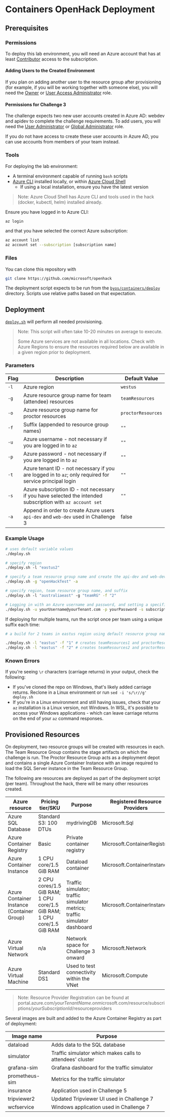 # Containers OpenHack Deployment

## Prerequisites

### Permissions

To deploy this lab environment, you will need an Azure account that has at least [Contributor](https://docs.microsoft.com/en-us/azure/role-based-access-control/built-in-roles#contributor) access to the subscription.

#### Adding Users to the Created Environment

If you plan on adding another user to the resource group after provisioning (for example, if you will be working together with someone else), you will need the [Owner](https://docs.microsoft.com/en-us/azure/role-based-access-control/built-in-roles#owner) or [User Access Administrator](https://docs.microsoft.com/en-us/azure/role-based-access-control/built-in-roles#user-access-administrator) role.

#### Permissions for Challenge 3

The challenge expects two new user accounts created in Azure AD: webdev and apidev to complete the challenge requirements. To add users, you will need the [User Administrator](https://docs.microsoft.com/en-us/azure/active-directory/roles/permissions-reference#user-administrator) or [Global Administrator](https://docs.microsoft.com/en-us/azure/active-directory/roles/permissions-reference#global-administrator) role.

If you do not have access to create these user accounts in Azure AD, you can use accounts from members of your team instead.

### Tools

For deploying the lab environment:

- A terminal environment capable of running `bash` scripts
- [Azure CLI](https://docs.microsoft.com/en-us/cli/azure/install-azure-cli) installed locally, or within [Azure Cloud Shell](https://docs.microsoft.com/en-us/azure/cloud-shell/overview)
  - If using a local installation, ensure you have the latest version

> Note: Azure Cloud Shell has Azure CLI and tools used in the hack (docker, kubectl, helm) installed already.

Ensure you have logged in to Azure CLI:

```sh
az login
```

and that you have selected the correct Azure subscription:

```sh
az account list
az account set --subscription [subscription name]
```

### Files

You can clone this repository with

```sh
git clone https://github.com/microsoft/openhack 
```

The deployment script expects to be run from the [`byos/containers/deploy`](./deploy) directory. Scripts use relative paths based on that expectation.

## Deployment

[`deploy.sh`](./deploy/deploy.sh) will perform all needed provisioning.

> Note: This script will often take 10-20 minutes on average to execute.  
>
> Some Azure services are not available in all locations.  Check with Azure Regions to ensure the resources required below are available in a given region prior to deployment.

### Parameters

| Flag | Description | Default Value |
| --------- | ----------- | ------------- |
| `-l` | Azure region | `westus` |
| `-g` | Azure resource group name for team (attendee) resources | `teamResources` |
| `-o` | Azure resource group name for proctor resources | `proctorResources` |
| `-f` | Suffix (appended to resource group names) | `""` |
| `-u` | Azure username - not necessary if you are logged in to `az` | `""` |
| `-p` | Azure password - not necessary if you are logged in to `az` | `""` |
| `-t` | Azure tenant ID - not necessary if you are logged in to `az`; only required for service principal login | `""` |
| `-s` | Azure subscription ID - not necessary if you have selected the intended subscription with `az account set` | `""` |
| `-a` | Append in order to create Azure users `api-dev` and `web-dev` used in Challenge 3 | false |

### Example Usage

```sh
# uses default variable values
./deploy.sh
```

```sh
# specify region
./deploy.sh -l "eastus2"
```

```sh
# specify a team resource group name and create the api-dev and web-dev users
./deploy.sh -g "openHackTest" -a
```

```sh
# specify region, team resource group name, and suffix
./deploy.sh -l "australiaeast" -g "teamRG" -f "2"
```

```sh
# Logging in with an Azure username and password, and setting a specified subscription
./deploy.sh -u yourUsername@yourTenant.com -p yourPassword -s subscriptionGUID
```

If deploying for multiple teams, run the script once per team using a unique suffix each time:

```sh
# a build for 2 teams in eastus region using default resource group naming

./deploy.sh -l "eastus" -f "1" # creates teamResources1 and proctorResources1
./deploy.sh -l "eastus" -f "2" # creates teamResources2 and proctorResources2
```

### Known Errors

If you're seeing `\r` characters (carriage returns) in your output, check the following:

- If you've cloned the repo on Windows, that's likely added carriage returns. Reclone in a Linux environment or run `sed -i 's/\r//g' deploy.sh`
- If you're in a Linux environment and still having issues, check that your `az` installation is a Linux version, not Windows. In WSL, it's possible to access your Windows applications - which can leave carriage returns on the end of your `az` command responses.

## Provisioned Resources

On deployment, two resource groups will be created with resources in each. The Team Resource Group contains the stage artifacts on which the challenge is run. The Proctor Resource Group acts as a deployment depot and contains a single Azure Container Instance with an image required to load the SQL Server instance in the Team Resource Group.

The following are resources are deployed as part of the deployment script (per team). Throughout the hack, there will be many other resources created.

| Azure resource | Pricing tier/SKU | Purpose | Registered Resource Providers |
| -------------- | ---------------- | ------- | ----------------------------- |
| Azure SQL Database | Standard S3: 100 DTUs | mydrivingDB | Microsoft.Sql |
| Azure Container Registry | Basic | Private container registry | Microsoft.ContainerRegistry |
| Azure Container Instance | 1 CPU core/1.5 GiB RAM | Dataload container | Microsoft.ContainerInstance |
| Azure Container Instance (Container Group) | 2 CPU cores/1.5 GiB RAM; 1 CPU core/1.5 GiB RAM; 1 CPU core/1.5 GiB RAM | Traffic simulator; traffic simulator metrics; traffic simulator dashboard | Microsoft.ContainerInstance |
| Azure Virtual Network | n/a | Network space for Challenge 3 onward | Microsoft.Network |
| Azure Virtual Machine | Standard DS1 | Used to test connectivity within the VNet | Microsoft.Compute |

> Note: Resource Provider Registration can be found at portal.azure.com/_yourTenantName_.onmicrosoft.com/resource/subscriptions/_yourSubscriptionId_/resourceproviders

Several images are built and added to the Azure Container Registry as part of deployment:

| Image name | Purpose |
| ---------- | ------- |
| dataload | Adds data to the SQL database |
| simulator | Traffic simulator which makes calls to attendees' cluster |
| grafana-sim | Grafana dashboard for the traffic simulator |
| prometheus-sim | Metrics for the traffic simulator |
| insurance | Application used in Challenge 5 |
| tripviewer2 | Updated Tripviewer UI used in Challenge 7 |
| wcfservice | Windows application used in Challenge 7 |
